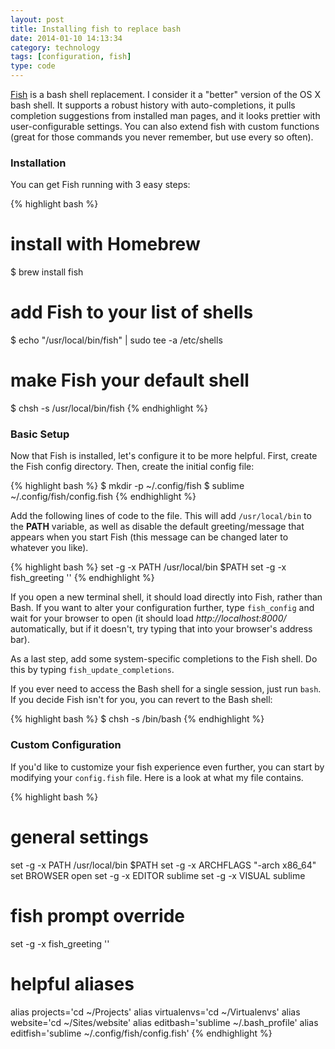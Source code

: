 ```yaml
---
layout: post
title: Installing fish to replace bash
date: 2014-01-10 14:13:34
category: technology
tags: [configuration, fish]
type: code
---
```


[Fish][fish] is a bash shell replacement. I consider it a "better" version of the OS X bash shell. It supports a robust history with auto-completions, it pulls completion suggestions from installed man pages, and it looks prettier with user-configurable settings. You can also extend fish with custom functions (great for those commands you never remember, but use every so often).

### Installation
You can get Fish running with 3 easy steps:

{% highlight bash %}
# install with Homebrew
$ brew install fish

# add Fish to your list of shells
$ echo "/usr/local/bin/fish" | sudo tee -a /etc/shells

# make Fish your default shell
$ chsh -s /usr/local/bin/fish
{% endhighlight %}

### Basic Setup
Now that Fish is installed, let's configure it to be more helpful. First, create the Fish config directory. Then, create the initial config file:

{% highlight bash %}
$ mkdir -p ~/.config/fish
$ sublime ~/.config/fish/config.fish
{% endhighlight %}

Add the following lines of code to the file. This will add `/usr/local/bin` to the __PATH__ variable, as well as disable the default greeting/message that appears when you start Fish (this message can be changed later to whatever you like).

{% highlight bash %}
set -g -x PATH /usr/local/bin $PATH
set -g -x fish_greeting ''
{% endhighlight %}

If you open a new terminal shell, it should load directly into Fish, rather than Bash. If you want to alter your configuration further, type `fish_config` and wait for your browser to open (it should load _http://localhost:8000/_ automatically, but if it doesn't, try typing that into your browser's address bar).

As a last step, add some system-specific completions to the Fish shell. Do this by typing `fish_update_completions`.

If you ever need to access the Bash shell for a single session, just run `bash`. If you decide Fish isn't for you, you can revert to the Bash shell:

{% highlight bash %}
$ chsh -s /bin/bash
{% endhighlight %}

### Custom Configuration
If you'd like to customize your fish experience even further, you can start by modifying your `config.fish` file. Here is a look at what my file contains.

{% highlight bash %}
# general settings
set -g -x PATH /usr/local/bin $PATH
set -g -x ARCHFLAGS "-arch x86_64"
set BROWSER open
set -g -x EDITOR sublime
set -g -x VISUAL sublime

# fish prompt override
set -g -x fish_greeting ''

# helpful aliases
alias projects='cd ~/Projects'
alias virtualenvs='cd ~/Virtualenvs'
alias website='cd ~/Sites/website'
alias editbash='sublime ~/.bash_profile'
alias editfish='sublime ~/.config/fish/config.fish'
{% endhighlight %}

[fish]: http://fishshell.com/